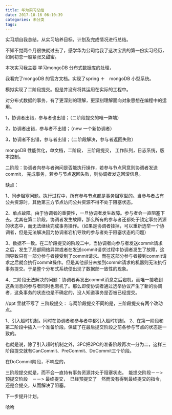 ```yaml
---
title: 华为实习总结
date: 2017-10-16 06:10:39
categories: 未分类
tags:
---
```



实习期自我总结，从实习培养目标，计划及完成情况进行总结。



不知不觉两个月很快就过去了，感学华为公司给我了这次宝贵的第一份实习经历，如同初恋一般紧张又甜蜜。



本次实习我主要 学习mongoDB 分布式数据库的处理，

我看完了mongoDB 的官方文档。实现了spring ＋　mongoDB 小型系统。



模拟实现了二阶段提交。但是并没有将其运用在实际的工程中。



对分布式数据的事务，有了更深刻的理解，更深刻理解面向对象思想在编程中的运用。







1，协调者出错，参与者也出错；（二阶段提交的唯一弊端）

2，协调者出错，参与者不出错；（new 一个新协调者）

3，协调者不出错，参与者出错；（二阶段解决，参与者返回失败）



mongoDB 性能优化，单文档，二阶段， 三阶段提交， 工作队列，日志系统，版本控制。



二阶段：协调者向参与者询问是否能执行操作，若参与节点同意则协调者发送commit， 完成事务，若参与节点返回失败，则协调者发送回滚信息。

缺点：

1、同步阻塞问题。执行过程中，所有参与节点都是事务阻塞型的。当参与者占有公共资源时，其他第三方节点访问公共资源不得不处于阻塞状态。

2、单点故障。由于协调者的重要性，一旦协调者发生故障。参与者会一直阻塞下去。尤其在第二阶段，协调者发生故障，那么所有的参与者还都处于锁定事务资源的状态中，而无法继续完成事务操作。（如果是协调者挂掉，可以重新选举一个协调者，但是无法解决因为协调者宕机导致的参与者处于阻塞状态的问题）

3、数据不一致。在二阶段提交的阶段二中，当协调者向参与者发送commit请求之后，发生了局部网络异常或者在发送commit请求过程中协调者发生了故障，这回导致只有一部分参与者接受到了commit请求。而在这部分参与者接到commit请求之后就会执行commit操作。但是其他部分未接到commit请求的机器则无法执行事务提交。于是整个分布式系统便出现了数据部一致性的现象。

4、二阶段无法解决的问题：协调者再发出commit消息之后宕机，而唯一接收到这条消息的参与者同时也宕机了。那么即使协调者通过选举协议产生了新的协调者，这条事务的状态也是不确定的，没人知道事务是否被已经提交。


//ppt 里就不写了
三阶段提交：
与两阶段提交不同的是，三阶段提交有两个改动点。

1、引入超时机制。同时在协调者和参与者中都引入超时机制。
2、在第一阶段和第二阶段中插入一个准备阶段。保证了在最后提交阶段之前各参与节点的状态是一致的。

也就是说，除了引入超时机制之外，3PC把2PC的准备阶段再次一分为二，这样三阶段提交就有CanCommit、PreCommit、DoCommit三个阶段。



在DoCommit阶段，不响应的，



三阶段提交就是，而不会一直持有事务资源并处于阻塞状态。　能提交阶段－－> 预提交阶段　－－> 最终提交，　已经预提交了　然而没有得到最终提交的指令，还是会提交，从而解决了阻塞。

下一步提升计划。

哈哈
